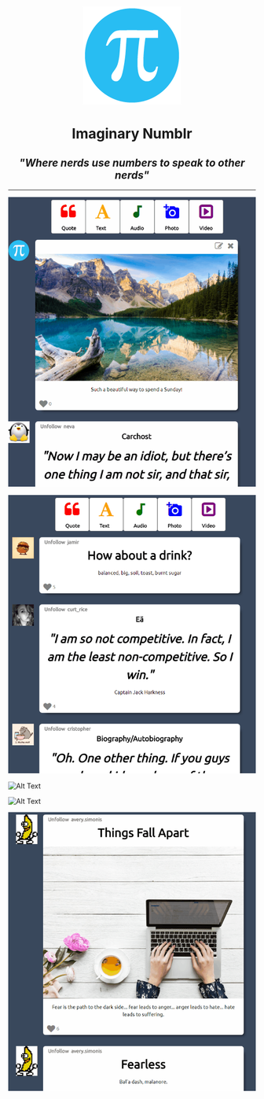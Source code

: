 <p align="center"> 
  <a href="https://imaginarynumblr.herokuapp.com/">
    <img src="https://github.com/MoistCode/ImaginaryNumblr/blob/master/app/assets/images/default_user.png">
  </a>
  <h1 align="center">Imaginary Numblr</h1>
  <h2 align="center"><i>"Where nerds use numbers to speak to other nerds"</i></h2>
</p>  

***


![Creation](https://github.com/MoistCode/ImaginaryNumblr/blob/master/readme_gifs/Creation%20bar.gif)

![Alt Text](https://github.com/MoistCode/ImaginaryNumblr/blob/master/readme_gifs/edit%20delete.gif)

![Alt Text](https://github.com/MoistCode/ImaginaryNumblr/blob/master/readme_gifs/delete.gif)

![Alt Text](https://github.com/MoistCode/ImaginaryNumblr/blob/master/readme_gifs/like.gif)

![Alt Text](https://github.com/MoistCode/ImaginaryNumblr/blob/master/readme_gifs/unfollow.gif)
